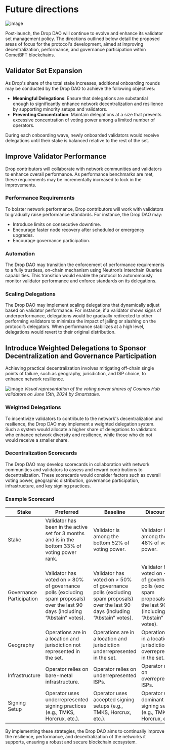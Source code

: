 # Future directions

![image](https://github.com/hadronlabs-org/drop-docs/assets/103267218/be2f8922-af45-4ad0-83ce-4dcdc303e2bc)

Post-launch, the Drop DAO will continue to evolve and enhance its validator set management policy. The directions outlined below detail the proposed areas of focus for the protocol's development, aimed at improving decentralization, performance, and governance participation within CometBFT blockchains.

## Validator Set Expansion

As Drop's share of the total stake increases, additional onboarding rounds may be conducted by the Drop DAO to achieve the following objectives:

- **Meaningful Delegations**: Ensure that delegations are substantial enough to significantly enhance network decentralization and resilience by supporting minority setups and validators.
- **Preventing Concentration**: Maintain delegations at a size that prevents excessive concentration of voting power among a limited number of operators.

During each onboarding wave, newly onboarded validators would receive delegations until their stake is balanced relative to the rest of the set.

## Improve Validator Performance

Drop contributors will collaborate with network communities and validators to enhance overall performance. As performance benchmarks are met, these requirements may be incrementally increased to lock in the improvements.

### Performance Requirements

To bolster network performance, Drop contributors will work with validators to gradually raise performance standards. For instance, the Drop DAO may:

- Introduce limits on consecutive downtime.
- Encourage faster node recovery after scheduled or emergency upgrades.
- Encourage governance participation.

### Automation

The Drop DAO may transition the enforcement of performance requirements to a fully trustless, on-chain mechanism using Neutron’s Interchain Queries capabilities. This transition would enable the protocol to autonomously monitor validator performance and enforce standards on its delegations.

### Scaling Delegations

The Drop DAO may implement scaling delegations that dynamically adjust based on validator performance. For instance, if a validator shows signs of underperformance, delegations would be gradually redirected to other performing validators to minimize the impact of jailing or slashing on the protocol’s delegators. When performance stabilizes at a high level, delegations would revert to their original distribution.

## Introduce Weighted Delegations to Sponsor Decentralization and Governance Participation

Achieving practical decentralization involves mitigating off-chain single points of failure, such as geography, jurisdiction, and ISP choice, to enhance network resilience.

![image](https://github.com/hadronlabs-org/drop-docs/assets/103267218/36f2e310-b9b9-4056-b8d8-444a3579f261)
*Visual representation of the voting power shares of Cosmos Hub validators on June 15th, 2024 by Smartstake.*

### Weighted Delegations

To incentivize validators to contribute to the network's decentralization and resilience, the Drop DAO may implement a weighted delegation system. Such a system would allocate a higher share of delegations to validators who enhance network diversity and resilience, while those who do not would receive a smaller share.

### Decentralization Scorecards

The Drop DAO may develop scorecards in collaboration with network communities and validators to assess and reward contributions to decentralization. These scorecards would consider factors such as overall voting power, geographic distribution, governance participation, infrastructure, and key signing practices.

### Example Scorecard

| Stake | Preferred | Baseline | Discouraged |
| --- | --- | --- | --- |
| Stake | Validator has been in the active set for 3 months and is in the bottom 33% of voting power rank. | Validator is among the bottom 52% of voting power. | Validator is among the top 48% of voting power. |
| Governance Participation | Validator has voted on > 80% of governance polls (excluding spam proposals) over the last 90 days (including “Abstain” votes). | Validator has voted on > 50% of governance polls (excluding spam proposals) over the last 90 days (including “Abstain” votes). | Validator has voted on < 50% of governance polls (excluding spam proposals) over the last 90 days (including “Abstain” votes). |
| Geography | Operations are in a location and jurisdiction not represented in the set. | Operations are in a location and jurisdiction underrepresented in the set. | Operations are in a location and jurisdiction overrepresented in the set. |
| Infrastructure | Operator relies on bare-metal infrastructure. | Operator relies on underrepresented ISPs. | Operator relies on overrepresented ISPs. |
| Signing Setup | Operator uses underrepresented signing practices (e.g., TMKS, Horcrux, etc.). | Operator uses accepted signing setups (e.g., TMKS, Horcrux, etc.). | Operator uses dominant signing setups (e.g., TMKS, Horcrux, etc.). |

By implementing these strategies, the Drop DAO aims to continually improve the resilience, performance, and decentralization of the networks it supports, ensuring a robust and secure blockchain ecosystem.
